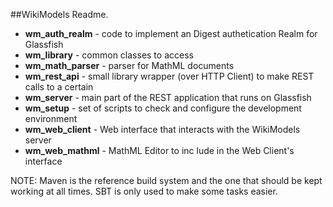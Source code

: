 ##WikiModels Readme.
 - **wm_auth_realm** - code to implement an Digest authetication Realm for Glassfish
 - **wm_library** - common classes to access
 - **wm_math_parser** - parser for MathML documents
 - **wm_rest_api** - small library wrapper (over HTTP Client) to make REST calls to a certain
 - **wm_server** - main part of the REST application that runs on Glassfish
 - **wm_setup** - set of scripts to check and configure the development environment
 - **wm_web_client** - Web interface that interacts with the WikiModels server
 - **wm_web_mathml** - MathML Editor to inc	lude in the Web Client's interface

 NOTE: Maven is the reference build system and the one that should be kept working at all times. SBT is only used to make some tasks easier.  
